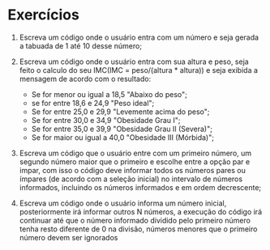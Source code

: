 # Exercícios 

1. Escreva um código onde o usuário entra com um número e seja gerada a tabuada de 1 até 10 desse número;

2. Escreva um código onde o usuário entra com sua altura e peso, seja feito o calculo do seu IMC(IMC = peso/(altura * altura)) e seja exibida a mensagem de acordo com o resultado:
   - Se for menor ou igual a 18,5 "Abaixo do peso";
   - se for entre 18,6 e 24,9 "Peso ideal";
   - Se for entre 25,0 e 29,9 "Levemente acima do peso";
   - Se for entre 30,0 e 34,9 "Obesidade Grau I";
   - Se for entre 35,0 e 39,9 "Obesidade Grau II (Severa)";
   - Se for maior ou igual a 40,0 "Obesidade III (Mórbida)";

3. Escreva um código que o usuário entre com um primeiro número, um segundo número maior que o primeiro e escolhe entre a opção par e impar, com isso o código deve informar todos os números pares ou ímpares (de acordo com a seleção inicial) no intervalo de números informados, incluindo os números informados e em ordem decrescente;

4. Escreva um código onde o usuário informa um número inicial, posteriormente irá informar outros N números, a execução do código irá continuar até que o número informado dividido pelo primeiro número tenha resto diferente de  0 na divisão, números menores que o primeiro número devem ser ignorados
